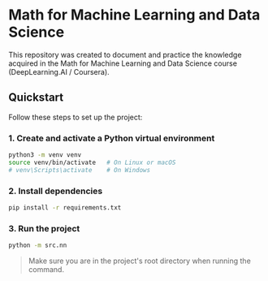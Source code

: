# Math for Machine Learning and Data Science

This repository was created to document and practice the knowledge acquired in the Math for Machine Learning and Data Science course (DeepLearning.AI / Coursera).

## Quickstart

Follow these steps to set up the project:

### 1. Create and activate a Python virtual environment

```bash
python3 -m venv venv
source venv/bin/activate   # On Linux or macOS
# venv\Scripts\activate    # On Windows
```

### 2. Install dependencies

```bash
pip install -r requirements.txt
```

### 3. Run the project

```bash
python -m src.nn
```

> Make sure you are in the project's root directory when running the command.